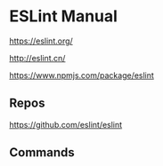 # ESLint Manual

<https://eslint.org/>

<http://eslint.cn/>

<https://www.npmjs.com/package/eslint>

## Repos

<https://github.com/eslint/eslint>

## Commands

